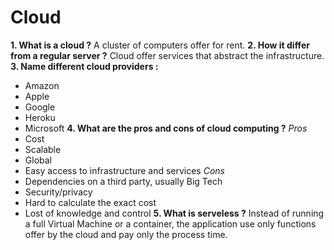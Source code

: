 # Cloud 

**1. What is a cloud ?**
A cluster of computers offer for rent.
**2. How it differ from a regular server ?**
Cloud offer services that abstract the infrastructure.
**3. Name different cloud providers :**
- Amazon
- Apple
- Google
- Heroku
- Microsoft
**4. What are the pros and cons of cloud computing ?**
*Pros*
- Cost
- Scalable
- Global
- Easy access to infrastructure and services
*Cons*
- Dependencies on a third party, usually Big Tech
- Security/privacy
- Hard to calculate the exact cost
- Lost of knowledge and control
**5. What is serveless ?**
Instead of running a full Virtual Machine or a container, the application use only functions offer by the cloud and pay only the process time. 
